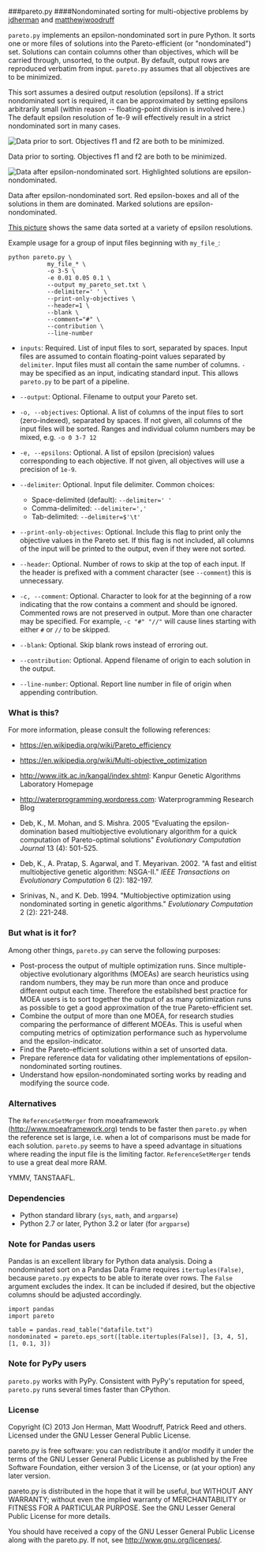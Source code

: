 ###pareto.py
####Nondominated sorting for multi-objective problems
by [jdherman](https://github.com/jdherman) and [matthewjwoodruff](https://github.com/matthewjwoodruff)

`pareto.py` implements an epsilon-nondominated sort in pure Python.  It sorts one or more files of solutions into the Pareto-efficient (or "nondominated") set.  Solutions can contain columns other than objectives, which will be carried through, unsorted, to the output.  By default, output rows are reproduced verbatim from input.  `pareto.py` assumes that all objectives are to be minimized.

This sort assumes a desired output resolution (epsilons).  If a strict nondominated sort is required, it can be approximated by setting epsilons arbitrarily small (within reason -- floating-point division is involved here.)  The default epsilon resolution of 1e-9 will effectively result in a strict nondominated sort in many cases.

![Data prior to sort.  Objectives f1 and f2 are both to be minimized.](https://raw.github.com/jdherman/pareto.py/picture/unsorted.png)

Data prior to sorting.  Objectives f1 and f2 are both to be minimized.

![Data after epsilon-nondominated sort.  Highlighted solutions are epsilon-nondominated.](https://raw.github.com/jdherman/pareto.py/picture/example.png)

Data after epsilon-nondominated sort.  Red epsilon-boxes and all of the solutions in them are dominated.  Marked solutions are epsilon-nondominated.

[This picture](https://raw.github.com/jdherman/pareto.py/picture/variety.png) shows the same data sorted at a variety of epsilon resolutions.


Example usage for a group of input files beginning with `my_file_`:
```
python pareto.py \
           my_file_* \
           -o 3-5 \
           -e 0.01 0.05 0.1 \
           --output my_pareto_set.txt \
           --delimiter=' ' \
           --print-only-objectives \
           --header=1 \
           --blank \
           --comment="#" \
           --contribution \
           --line-number
```

* `inputs`: Required. List of input files to sort, separated by spaces. Input files are assumed to contain floating-point values separated by `delimiter`. Input files must all contain the same number of columns. 
            `-` may be specified as an input, indicating standard input.  This allows `pareto.py` to be part of a pipeline.

* `--output`: Optional. Filename to output your Pareto set.

* `-o, --objectives`: Optional. A list of columns of the input files to sort (zero-indexed), separated by spaces. If not given, all columns of the input files will be sorted.  Ranges and individual column numbers may be mixed, e.g. `-o 0 3-7 12`

* `-e, --epsilons`: Optional. A list of epsilon (precision) values corresponding to each objective. If not given, all objectives will use a precision of `1e-9`. 
 
* `--delimiter`: Optional. Input file delimiter. Common choices:

  * Space-delimited (default): `--delimiter=' '`
  * Comma-delimited: `--delimiter=','`
  * Tab-delimited: `--delimiter=$'\t'`

* `--print-only-objectives`: Optional. Include this flag to print only the objective values in the Pareto set. If this flag is not included, all columns of the input will be printed to the output, even if they were not sorted.

* `--header`: Optional. Number of rows to skip at the top of each input.  If the header is prefixed with a comment character (see `--comment`) this is unnecessary.

* `-c, --comment`: Optional.  Character to look for at the beginning of a row indicating that the row contains a comment and should be ignored.  Commented rows are not preserved in output.  More than one character may be specified.  For example, `-c "#" "//"` will cause lines starting with either `#` or `//` to be skipped.

* `--blank`: Optional. Skip blank rows instead of erroring out.

* `--contribution`:  Optional.  Append filename of origin to each solution in the output.

* `--line-number`: Optional.  Report line number in file of origin when appending contribution.


### What is this?
For more information, please consult the following references:

* <https://en.wikipedia.org/wiki/Pareto_efficiency>

* <https://en.wikipedia.org/wiki/Multi-objective_optimization>

* <http://www.iitk.ac.in/kangal/index.shtml>: Kanpur Genetic Algorithms Laboratory Homepage

* <http://waterprogramming.wordpress.com>: Waterprogramming Research Blog

* Deb, K., M. Mohan, and S. Mishra. 2005 "Evaluating the epsilon-domination based multiobjective evolutionary algorithm for a quick computation of Pareto-optimal solutions"  *Evolutionary Computation Journal* 13 (4): 501-525.

* Deb, K., A. Pratap, S. Agarwal, and T. Meyarivan. 2002. "A fast and elitist multiobjective genetic algorithm: NSGA-II." *IEEE Transactions on Evolutionary Computation* 6 (2): 182-197.

* Srinivas, N., and K. Deb. 1994. "Multiobjective optimization using nondominated sorting in genetic algorithms." *Evolutionary Computation* 2 (2): 221-248.

### But what is it for?
Among other things, `pareto.py` can serve the following purposes:

* Post-process the output of multiple optimization runs.  Since multiple-objective evolutionary algorithms (MOEAs) are search heuristics using random numbers, they may be run more than once and produce different output each time.  Therefore the estabilshed best practice for MOEA users is to sort together the output of as many optimization runs as possible to get a good approximation of the true Pareto-efficient set.
* Combine the output of more than one MOEA, for research studies comparing the performance of different MOEAs.  This is useful when computing metrics of optimization performance such as hypervolume and the epsilon-indicator.
* Find the Pareto-efficient solutions within a set of unsorted data.
* Prepare reference data for validating other implementations of epsilon-nondominated sorting routines.
* Understand how epsilon-nondominated sorting works by reading and modifying the source code.

### Alternatives
The `ReferenceSetMerger` from moeaframework (<http://www.moeaframework.org>) tends to be faster then `pareto.py` when the reference set is large, i.e. when a lot of comparisons must be made for each solution.  `pareto.py` seems to have a speed advantage in situations where reading the input file is the limiting factor.  `ReferenceSetMerger` tends to use a great deal more RAM.

YMMV, TANSTAAFL.

### Dependencies

* Python standard library (`sys`, `math`, and `argparse`)
* Python 2.7 or later, Python 3.2 or later (for `argparse`)

### Note for Pandas users
Pandas is an excellent library for Python data analysis.  Doing a nondominated 
sort on a Pandas Data Frame requires `itertuples(False)`, because `pareto.py` expects 
to be able to iterate over rows.  The `False` argument excludes the index.  It can
be included if desired, but the objective columns should be adjusted accordingly.

```
import pandas
import pareto

table = pandas.read_table("datafile.txt")
nondominated = pareto.eps_sort([table.itertuples(False)], [3, 4, 5], [1, 0.1, 3])
```

### Note for PyPy users
`pareto.py` works with PyPy.  Consistent with PyPy's reputation for speed, `pareto.py` runs several times faster than CPython.

### License
Copyright (C) 2013 Jon Herman, Matt Woodruff, Patrick Reed and others. 
Licensed under the GNU Lesser General Public License.

pareto.py is free software: you can redistribute it and/or modify
it under the terms of the GNU Lesser General Public License as published by
the Free Software Foundation, either version 3 of the License, or
(at your option) any later version.

pareto.py is distributed in the hope that it will be useful,
but WITHOUT ANY WARRANTY; without even the implied warranty of
MERCHANTABILITY or FITNESS FOR A PARTICULAR PURPOSE.  See the
GNU Lesser General Public License for more details.

You should have received a copy of the GNU Lesser General Public License
along with the pareto.py.  If not, see <http://www.gnu.org/licenses/>.

